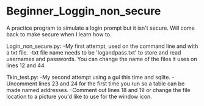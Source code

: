 # Beginner_Loggin_non_secure
A practice program to simulate a login prompt but it isn't secure. Will come back to make secure when I learn how to.

Login_non_secure.py:
  -My first attempt, used on the command line and with a txt file.
  -txt file name needs to be 'logandpass.txt' to store and read usernames and passwords.
   You can change the name of the files it uses on lines 12 and 44

Tkin_test.py:
  -My second attempt using a gui this time and sqlite.
  -Uncomment lines 23 and 24 for the first time you run so a table can be made
   named addresses.
  -Comment out lines 18 and 19 or change the file location to a picture you'd like to use
   for the window icon.
